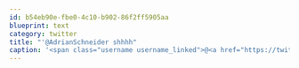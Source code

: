 ```yaml
---
id: b54eb90e-fbe0-4c10-b902-86f2ff5905aa
blueprint: text
category: twitter
title: "'@AdrianSchneider shhhh"
caption: '<span class="username username_linked">@<a href="https://twitter.com/AdrianSchneider" title="Adrian Schneider">AdrianSchneider</a></span> shhhh'
---
```

